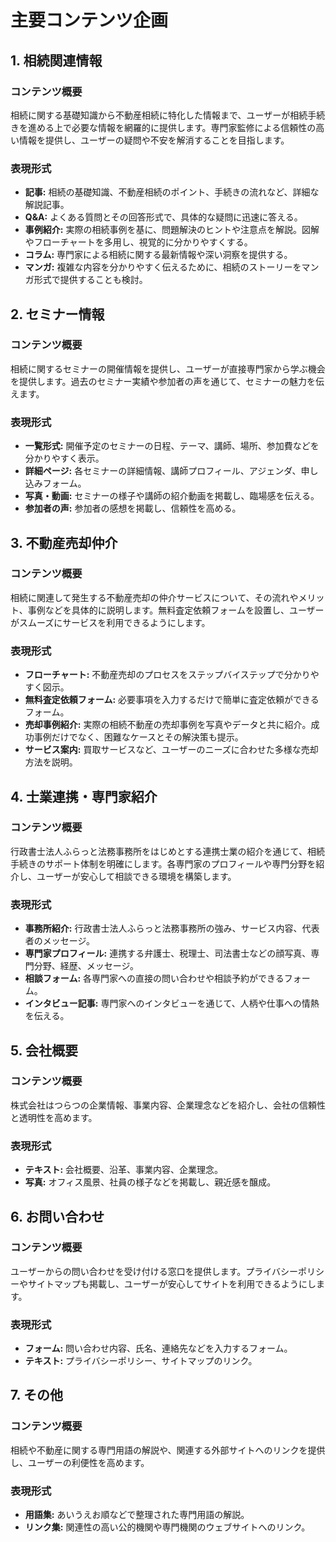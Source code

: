 # 主要コンテンツ企画

## 1. 相続関連情報
### コンテンツ概要
相続に関する基礎知識から不動産相続に特化した情報まで、ユーザーが相続手続きを進める上で必要な情報を網羅的に提供します。専門家監修による信頼性の高い情報を提供し、ユーザーの疑問や不安を解消することを目指します。
### 表現形式
- **記事:** 相続の基礎知識、不動産相続のポイント、手続きの流れなど、詳細な解説記事。
- **Q&A:** よくある質問とその回答形式で、具体的な疑問に迅速に答える。
- **事例紹介:** 実際の相続事例を基に、問題解決のヒントや注意点を解説。図解やフローチャートを多用し、視覚的に分かりやすくする。
- **コラム:** 専門家による相続に関する最新情報や深い洞察を提供する。
- **マンガ:** 複雑な内容を分かりやすく伝えるために、相続のストーリーをマンガ形式で提供することも検討。

## 2. セミナー情報
### コンテンツ概要
相続に関するセミナーの開催情報を提供し、ユーザーが直接専門家から学ぶ機会を提供します。過去のセミナー実績や参加者の声を通じて、セミナーの魅力を伝えます。
### 表現形式
- **一覧形式:** 開催予定のセミナーの日程、テーマ、講師、場所、参加費などを分かりやすく表示。
- **詳細ページ:** 各セミナーの詳細情報、講師プロフィール、アジェンダ、申し込みフォーム。
- **写真・動画:** セミナーの様子や講師の紹介動画を掲載し、臨場感を伝える。
- **参加者の声:** 参加者の感想を掲載し、信頼性を高める。

## 3. 不動産売却仲介
### コンテンツ概要
相続に関連して発生する不動産売却の仲介サービスについて、その流れやメリット、事例などを具体的に説明します。無料査定依頼フォームを設置し、ユーザーがスムーズにサービスを利用できるようにします。
### 表現形式
- **フローチャート:** 不動産売却のプロセスをステップバイステップで分かりやすく図示。
- **無料査定依頼フォーム:** 必要事項を入力するだけで簡単に査定依頼ができるフォーム。
- **売却事例紹介:** 実際の相続不動産の売却事例を写真やデータと共に紹介。成功事例だけでなく、困難なケースとその解決策も提示。
- **サービス案内:** 買取サービスなど、ユーザーのニーズに合わせた多様な売却方法を説明。

## 4. 士業連携・専門家紹介
### コンテンツ概要
行政書士法人ふらっと法務事務所をはじめとする連携士業の紹介を通じて、相続手続きのサポート体制を明確にします。各専門家のプロフィールや専門分野を紹介し、ユーザーが安心して相談できる環境を構築します。
### 表現形式
- **事務所紹介:** 行政書士法人ふらっと法務事務所の強み、サービス内容、代表者のメッセージ。
- **専門家プロフィール:** 連携する弁護士、税理士、司法書士などの顔写真、専門分野、経歴、メッセージ。
- **相談フォーム:** 各専門家への直接の問い合わせや相談予約ができるフォーム。
- **インタビュー記事:** 専門家へのインタビューを通じて、人柄や仕事への情熱を伝える。

## 5. 会社概要
### コンテンツ概要
株式会社はつらつの企業情報、事業内容、企業理念などを紹介し、会社の信頼性と透明性を高めます。
### 表現形式
- **テキスト:** 会社概要、沿革、事業内容、企業理念。
- **写真:** オフィス風景、社員の様子などを掲載し、親近感を醸成。

## 6. お問い合わせ
### コンテンツ概要
ユーザーからの問い合わせを受け付ける窓口を提供します。プライバシーポリシーやサイトマップも掲載し、ユーザーが安心してサイトを利用できるようにします。
### 表現形式
- **フォーム:** 問い合わせ内容、氏名、連絡先などを入力するフォーム。
- **テキスト:** プライバシーポリシー、サイトマップのリンク。

## 7. その他
### コンテンツ概要
相続や不動産に関する専門用語の解説や、関連する外部サイトへのリンクを提供し、ユーザーの利便性を高めます。
### 表現形式
- **用語集:** あいうえお順などで整理された専門用語の解説。
- **リンク集:** 関連性の高い公的機関や専門機関のウェブサイトへのリンク。


